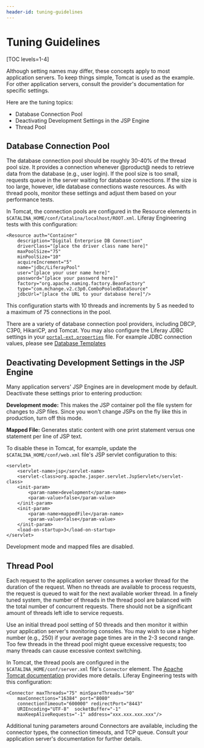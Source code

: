 ```yaml
---
header-id: tuning-guidelines
---
```


# Tuning Guidelines

[TOC levels=1-4]

Although setting names may differ, these concepts apply to most application
servers. To keep things simple, Tomcat is used as the example. For other
application servers, consult the provider's documentation for specific settings.

Here are the tuning topics:

- Database Connection Pool
- Deactivating Development Settings in the JSP Engine
- Thread Pool

## Database Connection Pool

The database connection pool should be roughly 30-40% of the thread pool size.
It provides a connection whenever @product@ needs to retrieve data from the
database (e.g., user login). If the pool size is too small, requests queue in
the server waiting for database connections. If the size is too large, however,
idle database connections waste resources. As with thread pools, monitor
these settings and adjust them based on your performance tests.

In Tomcat, the connection pools are configured in the Resource elements in
`$CATALINA_HOME/conf/Catalina/localhost/ROOT.xml`. Liferay Engineering tests
with this configuration:

    <Resource auth="Container"         
        description="Digital Enterprise DB Connection"   
        driverClass="[place the driver class name here]"   
        maxPoolSize="75"   
        minPoolSize="10"           
        acquireIncrement="5"   
        name="jdbc/LiferayPool"  
        user="[place your user name here]"   
        password="[place your password here]"           
        factory="org.apache.naming.factory.BeanFactory"
        type="com.mchange.v2.c3p0.ComboPooledDataSource"
        jdbcUrl="[place the URL to your database here]"/>

This configuration starts with 10 threads and increments by 5 as needed to a
maximum of 75 connections in the pool.

There are a variety of database connection pool providers, including DBCP, C3P0,
HikariCP, and Tomcat. You may also configure the Liferay JDBC settings in your
[`portal-ext.properties`](https://docs.liferay.com/ce/portal/7.2-latest/propertiesdoc/portal.properties.html)
file. For example JDBC connection values, please see [Database Templates](/docs/7-2/deploy/-/knowledge_base/d/database-templates)

## Deactivating Development Settings in the JSP Engine

Many application servers' JSP Engines are in development mode by default.
Deactivate these settings prior to entering production:

**Development mode:** This makes the JSP container poll the file system for
changes to JSP files. Since you won't change JSPs on the fly like this in
production, turn off this mode.

**Mapped File:** Generates static content with one print statement versus one
statement per line of JSP text.

To disable these in Tomcat, for example, update the
`$CATALINA_HOME/conf/web.xml` file's JSP servlet configuration to this:

    <servlet>   
        <servlet-name>jsp</servlet-name>
        <servlet-class>org.apache.jasper.servlet.JspServlet</servlet-class>   
        <init-param>    
            <param-name>development</param-name>    
            <param-value>false</param-value>   
        </init-param>   
        <init-param>    
            <param-name>mappedFile</param-name>    
            <param-value>false</param-value>   
        </init-param>   
        <load-on-startup>3</load-on-startup>
    </servlet>

Development mode and mapped files are disabled.

## Thread Pool

Each request to the application server consumes a worker thread for the duration
of the request. When no threads are available to process requests, the request
is queued to wait for the next available worker thread. In a finely tuned
system, the number of threads in the thread pool are balanced with the total
number of concurrent requests. There should not be a significant amount of
threads left idle to service requests.

Use an initial thread pool setting of 50 threads and then monitor it within your
application server's monitoring consoles. You may wish to use a higher number
(e.g., 250) if your average page times are in the 2-3 second range. Too few
threads in the thread pool might queue excessive requests; too many threads can
cause excessive context switching.

In Tomcat, the thread pools are configured in the
`$CATALINA_HOME/conf/server.xml` file's `Connector` element. The
[Apache Tomcat documentation](https://tomcat.apache.org/tomcat-9.0-doc/config/http.html)
provides more details. Liferay Engineering tests with this configuration:

    <Connector maxThreads="75" minSpareThreads="50"
        maxConnections="16384" port="8080"     
        connectionTimeout="600000" redirectPort="8443"
        URIEncoding="UTF-8"  socketBuffer="-1"     
        maxKeepAliveRequests="-1" address="xxx.xxx.xxx.xxx"/>

Additional tuning parameters around Connectors are available, including the
connector types, the connection timeouts, and TCP queue. Consult your
application server's documentation for further details.
